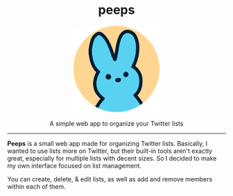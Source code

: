 <div align="center">
  <h1>peeps</h1>
  <img height="200" src="public/images/logo.png">
  <p>A simple web app to organize your Twitter lists</p>
</div>

---

**Peeps** is a small web app made for organizing Twitter lists. Basically, I wanted to use lists more on Twitter, but their built-in tools aren't exactly great, especially for multiple lists with decent sizes. So I decided to make my own interface focused on list management.

You can create, delete, & edit lists, as well as add and remove members within each of them.
